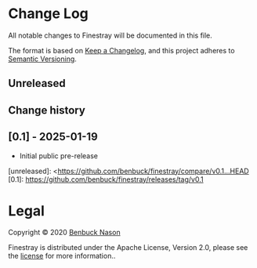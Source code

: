 # Change Log

All notable changes to Finestray will be documented in this file.

The format is based on [Keep a Changelog](https://keepachangelog.com/en/1.0.0/),
and this project adheres to [Semantic Versioning](https://semver.org/spec/v2.0.0.html).

## Unreleased

## Change history

## [0.1] - 2025-01-19

- Initial public pre-release

[unreleased]: <https://github.com/benbuck/finestray/compare/v0.1...HEAD
[0.1]: https://github.com/benbuck/finestray/releases/tag/v0.1

# Legal

Copyright &copy; 2020 [Benbuck Nason](https://github.com/benbuck)

Finestray is distributed under the Apache License, Version 2.0, please see the [license](LICENSE) for more information..
